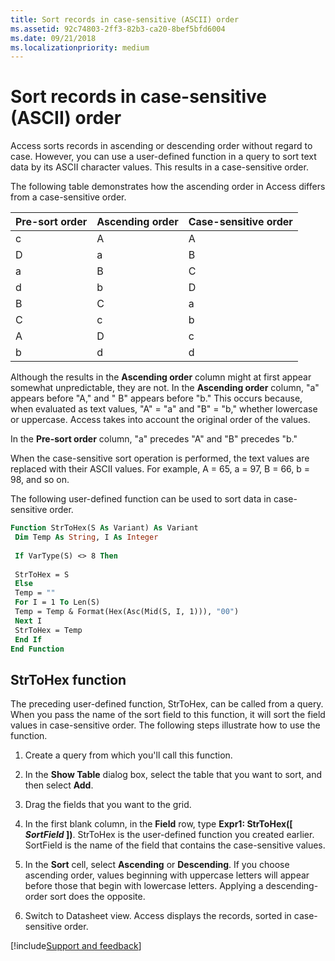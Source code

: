 ```yaml
---
title: Sort records in case-sensitive (ASCII) order
ms.assetid: 92c74803-2ff3-82b3-ca20-8bef5bfd6004
ms.date: 09/21/2018
ms.localizationpriority: medium
---
```



# Sort records in case-sensitive (ASCII) order

Access sorts records in ascending or descending order without regard to case. However, you can use a user-defined function in a query to sort text data by its ASCII character values. This results in a case-sensitive order.

The following table demonstrates how the ascending order in Access differs from a case-sensitive order.

|**Pre-sort order**|**Ascending order**|**Case-sensitive order**|
|:-----|:-----|:-----|
|c|A|A|
|D|a|B|
|a|B|C|
|d|b|D|
|B|C|a|
|C|c|b|
|A|D|c|
|b|d|d|

Although the results in the **Ascending order** column might at first appear somewhat unpredictable, they are not. In the **Ascending order** column, "a" appears before "A," and " B" appears before "b." This occurs because, when evaluated as text values, "A" = "a" and "B" = "b," whether lowercase or uppercase. Access takes into account the original order of the values. 

In the **Pre-sort order** column, "a" precedes "A" and "B" precedes "b."

When the case-sensitive sort operation is performed, the text values are replaced with their ASCII values. For example, A = 65, a = 97, B = 66, b = 98, and so on.

The following user-defined function can be used to sort data in case-sensitive order. 


```vb
Function StrToHex(S As Variant) As Variant 
 Dim Temp As String, I As Integer 
 
 If VarType(S) <> 8 Then 
 
 StrToHex = S 
 Else 
 Temp = "" 
 For I = 1 To Len(S) 
 Temp = Temp & Format(Hex(Asc(Mid(S, I, 1))), "00") 
 Next I 
 StrToHex = Temp 
 End If 
End Function
```


## StrToHex function

The preceding user-defined function, StrToHex, can be called from a query. When you pass the name of the sort field to this function, it will sort the field values in case-sensitive order. The following steps illustrate how to use the function.

1. Create a query from which you'll call this function.
    
2. In the **Show Table** dialog box, select the table that you want to sort, and then select **Add**.
    
3. Drag the fields that you want to the grid.
    
4. In the first blank column, in the **Field** row, type **Expr1: StrToHex([ _SortField_ ])**. StrToHex is the user-defined function you created earlier. SortField is the name of the field that contains the case-sensitive values.
    
5. In the **Sort** cell, select **Ascending** or **Descending**. If you choose ascending order, values beginning with uppercase letters will appear before those that begin with lowercase letters. Applying a descending-order sort does the opposite.
    
6. Switch to Datasheet view. Access displays the records, sorted in case-sensitive order.

[!include[Support and feedback](~/includes/feedback-boilerplate.md)]